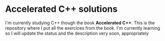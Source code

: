 # Accelerated C++ solutions

I'm currently studying C++ though the book **Accelerated C++**.
This is the repository where I put all the exercices from the book.
I'm currently learning so I will update the status and the description
very soon, appropriately
